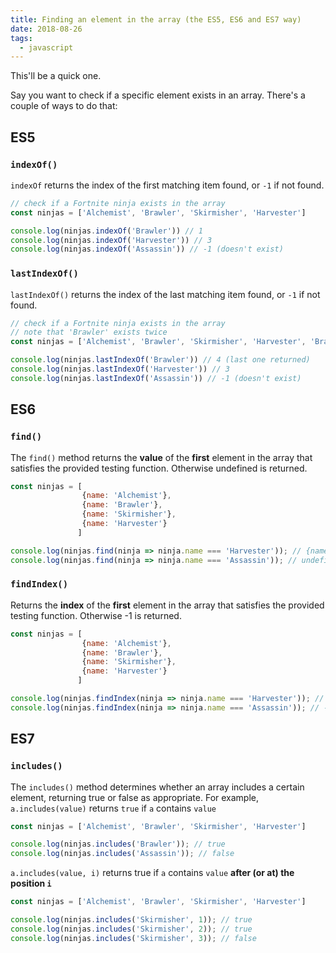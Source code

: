 ```yaml
---
title: Finding an element in the array (the ES5, ES6 and ES7 way)
date: 2018-08-26
tags:
  - javascript
---
```

This'll be a quick one.

Say you want to check if a specific element exists in an array. There's a couple of ways to do that:

<!--more-->

## ES5
### `indexOf()`
`indexOf` returns the index of the first matching item found, or `-1` if not found.
```javascript
// check if a Fortnite ninja exists in the array
const ninjas = ['Alchemist', 'Brawler', 'Skirmisher', 'Harvester']

console.log(ninjas.indexOf('Brawler')) // 1
console.log(ninjas.indexOf('Harvester')) // 3
console.log(ninjas.indexOf('Assassin')) // -1 (doesn't exist)
```

### `lastIndexOf()`
`lastIndexOf()` returns the index of the last matching item found, or `-1` if not found.
```javascript
// check if a Fortnite ninja exists in the array
// note that 'Brawler' exists twice
const ninjas = ['Alchemist', 'Brawler', 'Skirmisher', 'Harvester', 'Brawler', 'Stonefoot']

console.log(ninjas.lastIndexOf('Brawler')) // 4 (last one returned)
console.log(ninjas.lastIndexOf('Harvester')) // 3
console.log(ninjas.lastIndexOf('Assassin')) // -1 (doesn't exist)
```

## ES6
### `find()`
The `find()` method returns the **value** of the **first** element in the array that satisfies the provided testing function. Otherwise undefined is returned.
```javascript
const ninjas = [
                {name: 'Alchemist'}, 
                {name: 'Brawler'}, 
                {name: 'Skirmisher'}, 
                {name: 'Harvester'}
               ]

console.log(ninjas.find(ninja => ninja.name === 'Harvester')); // {name: "Harvester"}
console.log(ninjas.find(ninja => ninja.name === 'Assassin')); // undefined
```

### `findIndex()`
Returns the **index** of the **first** element in the array that satisfies the provided testing function. Otherwise -1 is returned.
```javascript
const ninjas = [
                {name: 'Alchemist'}, 
                {name: 'Brawler'}, 
                {name: 'Skirmisher'}, 
                {name: 'Harvester'}
               ]

console.log(ninjas.findIndex(ninja => ninja.name === 'Harvester')); // 3
console.log(ninjas.findIndex(ninja => ninja.name === 'Assassin')); // -1
```

## ES7
### `includes()`
The `includes()` method determines whether an array includes a certain element, returning true or false as appropriate. For example, `a.includes(value)` returns `true` if `a` contains `value`
```javascript
const ninjas = ['Alchemist', 'Brawler', 'Skirmisher', 'Harvester']

console.log(ninjas.includes('Brawler')); // true
console.log(ninjas.includes('Assassin')); // false
```
`a.includes(value, i)` returns true if `a` contains `value` **after (or at) the position `i`**
```javascript
const ninjas = ['Alchemist', 'Brawler', 'Skirmisher', 'Harvester']

console.log(ninjas.includes('Skirmisher', 1)); // true
console.log(ninjas.includes('Skirmisher', 2)); // true
console.log(ninjas.includes('Skirmisher', 3)); // false
```
